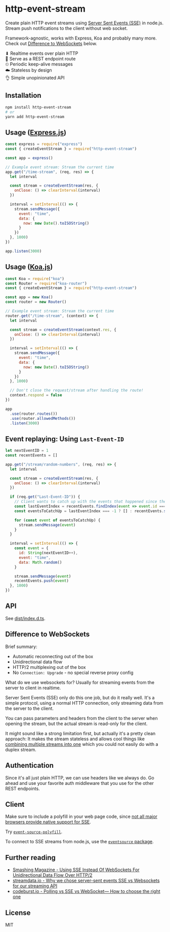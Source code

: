 # http-event-stream

Create plain HTTP event streams using [Server Sent Events (SSE)](https://en.wikipedia.org/wiki/Server-sent_events) in node.js. Stream push notifications to the client without web socket.

Framework-agnostic, works with Express, Koa and probably many more. Check out [Difference to WebSockets](#difference-to-websockets) below.

⬇ Realtime events over plain HTTP<br />
📡 Serve as a REST endpoint route<br />
⏲ Periodic keep-alive messages<br />
☁️ Stateless by design<br />
👌 Simple unopinionated API<br />


## Installation

```sh
npm install http-event-stream
# or
yarn add http-event-stream
```


## Usage ([Express.js](https://expressjs.com/))

```js
const express = require("express")
const { createEventStream } = require("http-event-stream")

const app = express()

// Example event stream: Stream the current time
app.get("/time-stream", (req, res) => {
  let interval

  const stream = createEventStream(res, {
    onClose: () => clearInterval(interval)
  })

  interval = setInterval(() => {
    stream.sendMessage({
      event: "time",
      data: {
        now: new Date().toISOString()
      }
    })
  }, 1000)
})

app.listen(3000)
```


## Usage ([Koa.js](https://koajs.com/))

```js
const Koa = require("koa")
const Router = require("koa-router")
const { createEventStream } = require("http-event-stream")

const app = new Koa()
const router = new Router()

// Example event stream: Stream the current time
router.get("/time-stream", (context) => {
  let interval

  const stream = createEventStream(context.res, {
    onClose: () => clearInterval(interval)
  })

  interval = setInterval(() => {
    stream.sendMessage({
      event: "time",
      data: {
        now: new Date().toISOString()
      }
    })
  }, 1000)

  // Don't close the request/stream after handling the route!
  context.respond = false
})

app
  .use(router.routes())
  .use(router.allowedMethods())
  .listen(3000)
```

## Event replaying: Using `Last-Event-ID`

```js
let nextEventID = 1
const recentEvents = []

app.get("/stream/random-numbers", (req, res) => {
  let interval

  const stream = createEventStream(res, {
    onClose: () => clearInterval(interval)
  })

  if (req.get("Last-Event-ID")) {
    // Client wants to catch up with the events that happened since they subscribed previously
    const lastEventIndex = recentEvents.findIndex(event => event.id === req.get("Last-Event-ID"))
    const eventsToCatchUp = lastEventIndex === -1 ? [] : recentEvents.slice(lastEventIndex + 1)

    for (const event of eventsToCatchUp) {
      stream.sendMessage(event)
    }
  }

  interval = setInterval(() => {
    const event = {
      id: String(nextEventID++),
      event: "time",
      data: Math.random()
    }

    stream.sendMessage(event)
    recentEvents.push(event)
  }, 1000)
})

```


## API

See [dist/index.d.ts](./dist/index.d.ts).


## Difference to WebSockets

Brief summary:

- Automatic reconnecting out of the box
- Unidirectional data flow
- HTTP/2 multiplexing out of the box
- No `Connection: Upgrade` - no special reverse proxy config

What do we use websockets for? Usually for streaming events from the server to client in realtime.

Server Sent Events (SSE) only do this one job, but do it really well. It's a simple protocol, using a normal HTTP connection, only streaming data from the server to the client.

You can pass parameters and headers from the client to the server when opening the stream, but the actual stream is read-only for the client.

It might sound like a strong limitation first, but actually it's a pretty clean approach: It makes the stream stateless and allows cool things like [combining multiple streams into one](https://github.com/Netflix/Turbine) which you could not easily do with a duplex stream.


## Authentication

Since it's all just plain HTTP, we can use headers like we always do. Go ahead and use your favorite auth middleware that you use for the other REST endpoints.


## Client

Make sure to include a polyfill in your web page code, since [not all major browsers provide native support for SSE](https://caniuse.com/#search=server%20sent%20events).

Try [`event-source-polyfill`](https://www.npmjs.com/package/event-source-polyfill).

To connect to SSE streams from node.js, use the [`eventsource` package](https://www.npmjs.com/package/eventsource).


## Further reading

- [Smashing Magazine - Using SSE Instead Of WebSockets For Unidirectional Data Flow Over HTTP/2](https://www.smashingmagazine.com/2018/02/sse-websockets-data-flow-http2/)
- [streamdata.io - Why we chose server-sent events SSE vs Websockets for our streaming API](https://streamdata.io/blog/push-sse-vs-websockets/)
- [codeburst.io - Polling vs SSE vs WebSocket— How to choose the right one](https://codeburst.io/polling-vs-sse-vs-websocket-how-to-choose-the-right-one-1859e4e13bd9)


## License

MIT

